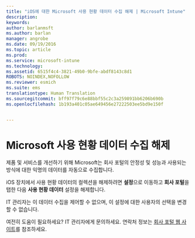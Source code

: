 ```yaml
---
title: "iOS에 대한 Microsoft 사용 현황 데이터 수집 해제 | Microsoft Intune"
description: 
keywords: 
author: barlanmsft
ms.author: barlan
manager: angrobe
ms.date: 09/19/2016
ms.topic: article
ms.prod: 
ms.service: microsoft-intune
ms.technology: 
ms.assetid: 6515f4c4-3821-49b0-9bfe-abdf8143c8d1
ROBOTS: NOINDEX,NOFOLLOW
ms.reviewer: esmich
ms.suite: ems
translationtype: Human Translation
ms.sourcegitcommit: bff97f79c6e88bbf55c2c3a259891bb6206b690b
ms.openlocfilehash: 1b193a401c05ae649456e27222503ee5bd9e150f


---
```



# <a name="turn-off-microsoft-usage-data-collection"></a>Microsoft 사용 현황 데이터 수집 해제

제품 및 서비스를 개선하기 위해 Microsoft는 회사 포털의 안정성 및 성능과 사용되는 방식에 대한 익명의 데이터를 자동으로 수집합니다.

iOS 장치에서 사용 현황 데이터의 컬렉션을 해제하려면 **설정**으로 이동하고 **회사 포털**을 탭한 다음 **사용 현황 데이터** 설정을 해제합니다.

IT 관리자는 이 데이터 수집을 제어할 수 없으며, 이 설정에 대한 사용자의 선택을 변경할 수 없습니다.

여전히 도움이 필요하세요? IT 관리자에게 문의하세요. 연락처 정보는 [회사 포털 웹 사이트](http://portal.manage.microsoft.com)를 참조하세요.




<!--HONumber=Sep16_HO3-->


